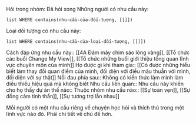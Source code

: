 Hỏi trong nhóm: Đã hỏi xong
Những người có nhu cầu này:
```dataview
list WHERE contains(nhu-cầu-của-đối-tượng, [[]])
```

Loại đối tượng có nhu cầu này:
```dataview
list WHERE contains(nhu-cầu-của-loại-đối-tượng, [[]])
```

Cách đáp ứng nhu cầu này:: [[4A Đám mây chim sáo lông vàng]], [[Tổ chức các buổi Change My View]], [[Tổ chức những buổi giới thiệu tổng quan lĩnh vực chuyên môn của mình]] 
Họ được gì khi tham gia:: [[Có được những hiểu biết làm thay đổi quan điểm của mình, đối diện với điều mâu thuẫn với mình, đối diện với sự thật]]
Nỗi đau phía sau:: Không có kiến thức làm mình làm điều thiếu hiệu quả mà không biết
Nhu cầu liên quan:: 
Nhu cầu này khiến cho họ thấy dự án thế nào:: 
Thuộc nhóm nhu cầu nào:: [[Sự toàn vẹn]], [[Sự đồng cảm tinh thần]], [[Sự tương trợ lẫn nhau]]

Mỗi người có một nhu cầu riêng về chuyện học hỏi và thích thú trong một lĩnh vực nào đó. Phải chi tiết về chủ đề hơn. 

